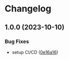 # Changelog

## 1.0.0 (2023-10-10)

### Bug Fixes

- setup CI/CD ([0e16a16](https://github.com/liblaf/MeshFix/commit/0e16a1619b5ddc50330cab880437a896c72c701a))

